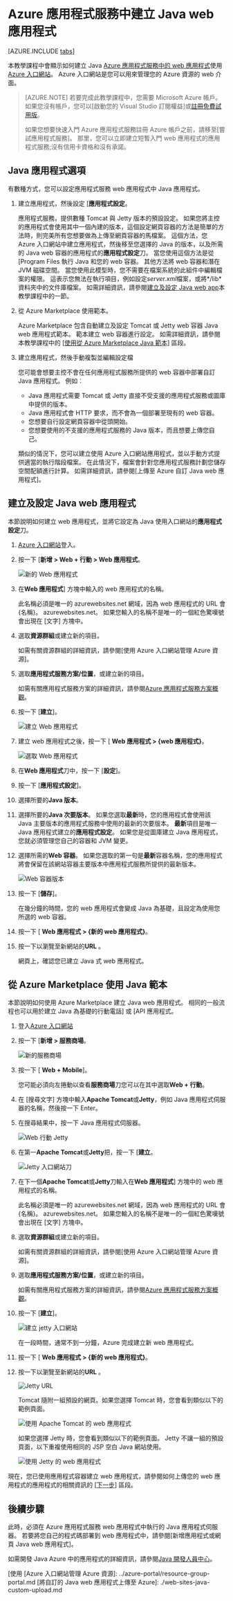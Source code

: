 <properties
    pageTitle="Azure 應用程式服務中建立 Java web 應用程式 |Microsoft Azure"
    description="本教學課程中會顯示如何將 Java web 應用程式部署 Azure 應用程式服務。"
    services="app-service\web"
    documentationCenter="java"
    authors="rmcmurray"
    manager="wpickett"
    editor=""/>

<tags
    ms.service="app-service-web"
    ms.workload="web"
    ms.tgt_pltfrm="na"
    ms.devlang="Java"
    ms.topic="get-started-article"
    ms.date="08/11/2016"
    ms.author="robmcm"/>

# <a name="create-a-java-web-app-in-azure-app-service"></a>Azure 應用程式服務中建立 Java web 應用程式

[AZURE.INCLUDE [tabs](../../includes/app-service-web-get-started-nav-tabs.md)]

本教學課程中會顯示如何建立 Java [Azure 應用程式服務中的 web 應用程式]使用[Azure 入口網站]。 Azure 入口網站是您可以用來管理您的 Azure 資源的 web 介面。

> [AZURE.NOTE] 若要完成此教學課程中，您需要 Microsoft Azure 帳戶。 如果您沒有帳戶，您可以[啟動您的 Visual Studio 訂閱權益]或[註冊免費試用版]。
>
> 如果您想要快速入門 Azure 應用程式服務註冊 Azure 帳戶之前，請移至[嘗試應用程式服務]。 那里，您可以立即建立短暫入門 web 應用程式的應用程式服務;沒有信用卡資格和沒有承諾。

## <a name="java-application-options"></a>Java 應用程式選項

有數種方式，您可以設定應用程式服務 web 應用程式中 Java 應用程式。 

1. 建立應用程式，然後設定 [**應用程式設定**。

    應用程式服務，提供數種 Tomcat 與 Jetty 版本的預設設定。 如果您將主控的應用程式會使用其中一個內建的版本，這個設定網頁容器的方法是簡單的方法時，則完美所有您想要做為上傳至網頁容器的馬檔案。 這個方法，您 Azure 入口網站中建立應用程式，然後移至您選擇的 Java 的版本，以及所需的 Java web 容器的應用程式的**應用程式設定**刀。 當您使用這個方法是從 [Program Files 執行 Java 和您的 web 容器。 其他方法將 web 容器和潛在 JVM 磁碟空間。 當您使用此模型時，您不需要在檔案系統的此組件中編輯檔案的權限。 這表示您無法在執行項目，例如設定*server.xml*檔案，或將*/lib*資料夾中的文件庫檔案。 如需詳細資訊，請參閱[建立及設定 Java web app](#appsettings)本教學課程中的一節。
    
2. 從 Azure Marketplace 使用範本。

    Azure Marketplace 包含自動建立及設定 Tomcat 或 Jetty web 容器 Java web 應用程式範本。 範本建立 web 容器進行設定。 如需詳細資訊，請參閱本教學課程中的 [[使用從 Azure Marketplace Java 範本](#marketplace)] 區段。
  
3. 建立應用程式，然後手動複製並編輯設定檔 

    您可能會想要主控不會在任何應用程式服務所提供的 web 容器中部署自訂 Java 應用程式。 例如︰
    
    * Java 應用程式需要 Tomcat 或 Jetty 直接不受支援的應用程式服務或圖庫中提供的版本。
    * Java 應用程式會 HTTP 要求，而不會為一個部署至現有的 web 容器。
    * 您想要自行設定網頁容器中從頭開始。 
    * 您想要使用的不支援的應用程式服務的 Java 版本，而且想要上傳您自己。

    類似的情況下，您可以建立使用 Azure 入口網站應用程式，並以手動方式提供適當的執行階段檔案。 在此情況下，檔案會針對您應用程式服務計劃您儲存空間配額進行計算。 如需詳細資訊，請參閱[上傳至 Azure 自訂 Java web 應用程式]。

## <a name="portal"></a>建立及設定 Java web 應用程式

本節說明如何建立 web 應用程式，並將它設定為 Java 使用入口網站的**應用程式設定**刀。

1. [Azure 入口網站]登入。

2. 按一下 [**新增 > Web + 行動 > Web 應用程式**。

    ![新的 Web 應用程式][newwebapp]

4. 在**Web 應用程式**] 方塊中輸入的 web 應用程式的名稱。

    此名稱必須是唯一的 azurewebsites.net 網域，因為 web 應用程式的 URL 會 {名稱}。 azurewebsites.net。 如果您輸入的名稱不是唯一的一個紅色驚嘆號會出現在 [文字] 方塊中。

5. 選取**資源群組**或建立新的項目。

    如需有關資源群組的詳細資訊，請參閱[使用 Azure 入口網站管理 Azure 資源]。

6. 選取**應用程式服務方案/位置**，或建立新的項目。

    如需有關應用程式服務方案的詳細資訊，請參閱[Azure 應用程式服務方案概觀]。

7. 按一下 [**建立**]。

    ![建立 Web 應用程式][newwebapp2]
 
8. 建立 web 應用程式之後，按一下 [ **Web 應用程式 > {web 應用程式}**。
 
    ![選取 Web 應用程式][selectwebapp]

9. 在**Web 應用程式**刀中，按一下 [**設定**]。

10. 按一下 [**應用程式設定**]。

11. 選擇所要的**Java 版本**。 

12. 選擇所要的**Java 次要版本**。 如果您選取**最新**時，您的應用程式會使用該 Java 主要版本的應用程式服務中使用的最新的次要版本。 **最新**項目是唯一 Java 應用程式建立的**應用程式設定**。 如果您是從圖庫建立 Java 應用程式，您就必須管理您自己的容器和 JVM 變更。 

12. 選擇所需的**Web 容器**。 如果您選取的第一句是**最新**容器名稱，您的應用程式將會保留在該網站容器主要版本中應用程式服務所提供的最新版本。 

    ![Web 容器版本][versions]

13. 按一下 [**儲存**]。

    在幾分鐘的時間，您的 web 應用程式會變成 Java 為基礎，且設定為使用您所選的 web 容器。

14. 按一下 [ **Web 應用程式 > {新的 web 應用程式}**。

15. 按一下以瀏覽至新網站的**URL** 。

    網頁上，確認您已建立 Java 式 web 應用程式。

## <a name="marketplace"></a>從 Azure Marketplace 使用 Java 範本

本節說明如何使用 Azure Marketplace 建立 Java web 應用程式。 相同的一般流程也可以用於建立 Java 為基礎的行動電話] 或 [API 應用程式。 

1. 登入[Azure 入口網站]

2. 按一下 [**新增 > 服務商場**。

    ![新的服務商場][newmarketplace]

3. 按一下 [ **Web + Mobile**]。

    您可能必須向左捲動以查看**服務商場**刀您可以在其中選取**Web + 行動**。

4. 在 [搜尋文字] 方塊中輸入**Apache Tomcat**或**Jetty**，例如 Java 應用程式伺服器的名稱，然後按一下 Enter。

5. 在搜尋結果中，按一下 Java 應用程式伺服器。

    ![Web 行動 Jetty][webmobilejetty]

6. 在第一**Apache Tomcat**或**Jetty**把，按一下 [**建立**。

    ![Jetty 入口網站刀][jettyblade]

7. 在下一個**Apache Tomcat**或**Jetty**刀輸入在**Web 應用程式**] 方塊中的 web 應用程式的名稱。

    此名稱必須是唯一的 azurewebsites.net 網域，因為 web 應用程式的 URL 會 {名稱}。 azurewebsites.net。 如果您輸入的名稱不是唯一的一個紅色驚嘆號會出現在 [文字] 方塊中。

8. 選取**資源群組**或建立新的項目。

    如需有關資源群組的詳細資訊，請參閱[使用 Azure 入口網站管理 Azure 資源]。

9. 選取**應用程式服務方案/位置**，或建立新的項目。

    如需有關應用程式服務方案的詳細資訊，請參閱[Azure 應用程式服務方案概觀]。

10. 按一下 [**建立**]。

    ![建立 jetty 入口網站][jettyportalcreate2]

    在一段時間，通常不到一分鐘，Azure 完成建立新 web 應用程式。

11. 按一下 [ **Web 應用程式 > {新的 web 應用程式}**。

12. 按一下以瀏覽至新網站的**URL** 。

    ![Jetty URL][jettyurl]

    Tomcat 隨附一組預設的網頁。如果您選擇 Tomcat 時，您會看到類似以下的範例頁面。

    ![使用 Apache Tomcat 的 web 應用程式][tomcat]

    如果您選擇 Jetty 時，您會看到類似以下的範例頁面。 Jetty 不讓一組的預設頁面，以下重複使用相同的 JSP 空白 Java 網站使用。

    ![使用 Jetty 的 web 應用程式][jetty]

現在，您已使用應用程式容器建立 web 應用程式，請參閱如何上傳您的 web 應用程式的應用程式的相關資訊的 [[下一步](#next-steps)] 區段。

## <a name="next-steps"></a>後續步驟

此時，必須在 Azure 應用程式服務 web 應用程式中執行的 Java 應用程式伺服器。 若要將您自己的程式碼部署到 web 應用程式中，請參閱[新增應用程式或網頁 Java web 應用程式]。

如需開發 Java Azure 中的應用程式的詳細資訊，請參閱[Java 開發人員中心]。

<!-- URL List -->

[新增至您 Java web 應用程式的應用程式或網頁]: ./web-sites-java-add-app.md
[Azure 應用程式服務方案概觀]: ../app-service/azure-web-sites-web-hosting-plans-in-depth-overview.md
[Azure 入口網站]: https://portal.azure.com/
[啟動您的 Visual Studio 訂閱優惠]: http://go.microsoft.com/fwlink/?LinkId=623901
[註冊免費試用版]: http://go.microsoft.com/fwlink/?LinkId=623901
[請嘗試應用程式服務]: http://go.microsoft.com/fwlink/?LinkId=523751
[Azure 應用程式服務中的 web 應用程式]: http://go.microsoft.com/fwlink/?LinkId=529714
[Java 開發人員中心]: /develop/java/
[使用 [Azure 入口網站管理 Azure 資源]: ../azure-portal/resource-group-portal.md
[將自訂的 Java web 應用程式上傳至 Azure]: ./web-sites-java-custom-upload.md

<!-- IMG List -->

[newwebapp]: ./media/web-sites-java-get-started/newwebapp.png
[newwebapp2]: ./media/web-sites-java-get-started/newwebapp2.png
[selectwebapp]: ./media/web-sites-java-get-started/selectwebapp.png
[versions]: ./media/web-sites-java-get-started/versions.png
[newmarketplace]: ./media/web-sites-java-get-started/newmarketplace.png
[webmobilejetty]: ./media/web-sites-java-get-started/webmobilejetty.png
[jettyblade]: ./media/web-sites-java-get-started/jettyblade.png
[jettyportalcreate2]: ./media/web-sites-java-get-started/jettyportalcreate2.png
[jettyurl]: ./media/web-sites-java-get-started/jettyurl.png
[tomcat]: ./media/web-sites-java-get-started/tomcat.png
[jetty]: ./media/web-sites-java-get-started/jetty.png
